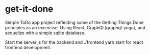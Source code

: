 # get-it-done

Simple ToDo app project reflecting some of the Getting Things Done principles as an excercise.
Using React, GraphQl (graphql-yoga), and sequelize with a simple sqlite database.

Start the server.js for the backend and ./frontend yarn start for react frontend development.